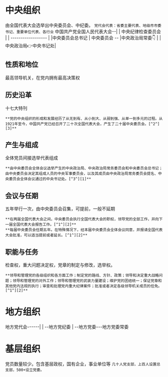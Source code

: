 
# 中央组织
由全国代表大会选举出中央委员会、中纪委。
`党代会代表：省委主要代表、地级市市委书记、重要单位代表、各行业`
中国共产党全国人民代表大会--|
										| 中央纪律检查委员会 |
										| ------------------ 
										|                    |中央委员会总书记
										| 中央委员会 -- |中央政治局常委👇
										|                    |中央政治局👉中央书记处|
## 性质和地位
最高领导机关，在党内拥有最高决策权
## 历史沿革
十七大特刊
```
**党的中央组织的形成和发展经历了从无到有、从小到大、从弱到强、从单一到多元的过程。从1921年至今，中国共产党已经召开了二十次全国代表大会，产生了二十届中央委员会。[^2^][3]**
```
## 产生与组成
全体党员间接选举代表组成
```
**由中央委员会全体会议选举产生的中央政治局、中央政治局常务委员会和中央委员会总书记；由中央委员会决定其组成人员的中央军事委员会，以及其成员由中央政治局常务委员会提名、中央委员会全体会议通过的中央书记处。[^3^][1]**
```
## 会议与任期
五年举行一次，由中央委员会召集，可提前，一般不延期
```
**在两届全国代表大会之间，中央委员会执行全国代表大会的职权，领导党的全部工作，并向下一届全国代表大会报告工作。[^1^][2]**
**每届中央委员会任期五年。在特殊情况下，经本届中央委员会全体会议同意，并报请全国代表大会批准，可以适当提前或者延长。[^1^][2]**
```
## 职能与任务
检查权，重大问题决定权，党章的制定与修改，选举权。
```
**领导和管理党的各级组织和各方面工作；制定党的路线、方针、政策；领导和决定重大战略问题；领导和管理党的对外工作；领导和管理党的武装力量建设；维护党的团结统一；保证党章和其他党内法规的执行；审查和处理党内重大纪律案件；批准或者决定各级领导机关成员的任免。[^1^][2]**
```
# 地方组织


地方党代会------|
					| --地方党纪委 
					| --地方党委---地方党委常委
# 基层组织
党员数量较少。包含基层政权，国有企业，事业单位等
`几十人党支部，上百人设置总支部，500+设立党委。`